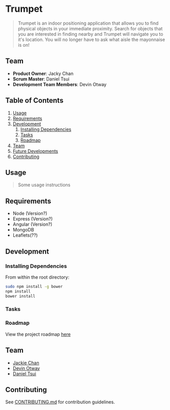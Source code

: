 # Trumpet

> Trumpet is an indoor positioning application that allows you to find physical objects in your immediate proximity. Search for objects that you are interested in finding nearby and Trumpet will navigate you to it's location. You will no longer have to ask what aisle the mayonnaise is on!

## Team

  - __Product Owner__: Jacky Chan
  - __Scrum Master__: Daniel Tsui
  - __Development Team Members__: Devin Otway

## Table of Contents

1. [Usage](#Usage)
1. [Requirements](#requirements)
1. [Development](#development)
    1. [Installing Dependencies](#installing-dependencies)
    1. [Tasks](#tasks)
    1. [Roadmap](#roadmap)
1. [Team](#team)
1. [Future Developments](#future-developments)
1. [Contributing](#contributing)

## Usage

> Some usage instructions

## Requirements

- Node (Version?)
- Express (Version?)
- Angular (Version?)
- MongoDB
- Leaflets(??)

## Development

### Installing Dependencies

From within the root directory:

```sh
sudo npm install -g bower
npm install
bower install
```

### Tasks

### Roadmap

View the project roadmap [here](https://github.com/JollyPhantom/Trumpet/issues)

## Team
- [Jackie Chan](https://github.com/chikeichan)
- [Devin Otway](https://github.com/TroutZen)
- [Daniel Tsui](https://github.com/sdtsui)

## Contributing

See [CONTRIBUTING.md](https://github.com/TroutZen/Trumpet/blob/master/CONTRIBUTING.md) for contribution guidelines.
